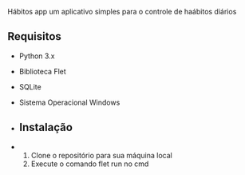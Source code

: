  Hábitos app
 um aplicativo simples para o controle de haábitos diários

## Requisitos

- Python 3.x
- Biblioteca Flet
- SQLite
- Sistema Operacional Windows

- ## Instalação
- 1. Clone o repositório para sua máquina local
  2. Execute o comando flet run no cmd

